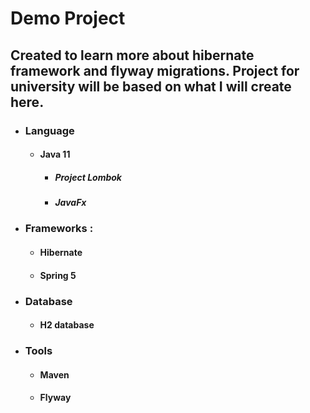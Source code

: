 
# Demo Project 

## Created to learn more about hibernate framework and flyway migrations. Project for university will be based on what I will create here.

* ### Language
  * #### Java 11
    * ##### Project Lombok
    * ##### JavaFx
* ### Frameworks : 
  * #### Hibernate
  * #### Spring 5
* ### Database
  * #### H2 database
* ### Tools
  * #### Maven
  * #### Flyway
